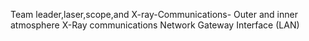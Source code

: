 Team leader,laser,scope,and X-ray-Communications-
Outer and inner atmosphere X-Ray communications   Network Gateway  Interface (LAN)
